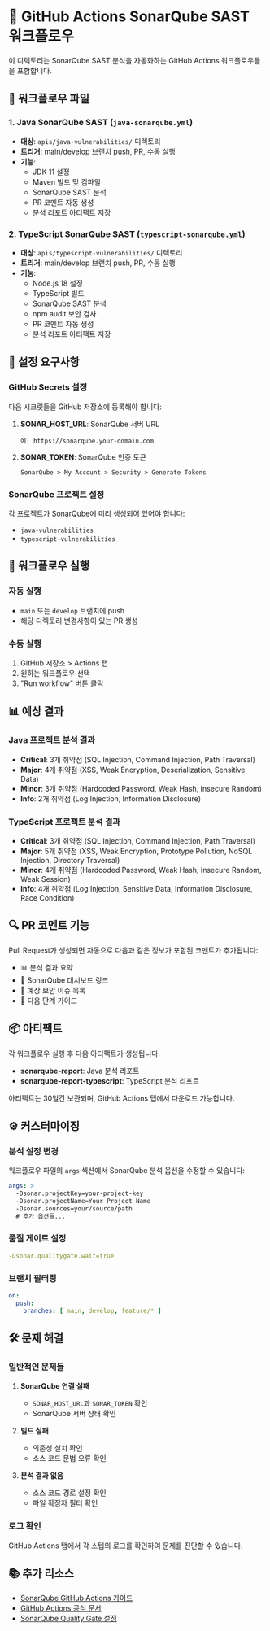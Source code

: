 # 🔄 GitHub Actions SonarQube SAST 워크플로우

이 디렉토리는 SonarQube SAST 분석을 자동화하는 GitHub Actions 워크플로우들을 포함합니다.

## 📁 워크플로우 파일

### 1. **Java SonarQube SAST** (`java-sonarqube.yml`)
- **대상**: `apis/java-vulnerabilities/` 디렉토리
- **트리거**: main/develop 브랜치 push, PR, 수동 실행
- **기능**:
  - JDK 11 설정
  - Maven 빌드 및 컴파일
  - SonarQube SAST 분석
  - PR 코멘트 자동 생성
  - 분석 리포트 아티팩트 저장

### 2. **TypeScript SonarQube SAST** (`typescript-sonarqube.yml`)
- **대상**: `apis/typescript-vulnerabilities/` 디렉토리
- **트리거**: main/develop 브랜치 push, PR, 수동 실행
- **기능**:
  - Node.js 18 설정
  - TypeScript 빌드
  - SonarQube SAST 분석
  - npm audit 보안 검사
  - PR 코멘트 자동 생성
  - 분석 리포트 아티팩트 저장

## 🔧 설정 요구사항

### **GitHub Secrets 설정**
다음 시크릿들을 GitHub 저장소에 등록해야 합니다:

1. **SONAR_HOST_URL**: SonarQube 서버 URL
   ```
   예: https://sonarqube.your-domain.com
   ```

2. **SONAR_TOKEN**: SonarQube 인증 토큰
   ```
   SonarQube > My Account > Security > Generate Tokens
   ```

### **SonarQube 프로젝트 설정**
각 프로젝트가 SonarQube에 미리 생성되어 있어야 합니다:
- `java-vulnerabilities`
- `typescript-vulnerabilities`

## 🚀 워크플로우 실행

### **자동 실행**
- `main` 또는 `develop` 브랜치에 push
- 해당 디렉토리 변경사항이 있는 PR 생성

### **수동 실행**
1. GitHub 저장소 > Actions 탭
2. 원하는 워크플로우 선택
3. "Run workflow" 버튼 클릭

## 📊 예상 결과

### **Java 프로젝트 분석 결과**
- **Critical**: 3개 취약점 (SQL Injection, Command Injection, Path Traversal)
- **Major**: 4개 취약점 (XSS, Weak Encryption, Deserialization, Sensitive Data)
- **Minor**: 3개 취약점 (Hardcoded Password, Weak Hash, Insecure Random)
- **Info**: 2개 취약점 (Log Injection, Information Disclosure)

### **TypeScript 프로젝트 분석 결과**
- **Critical**: 3개 취약점 (SQL Injection, Command Injection, Path Traversal)
- **Major**: 5개 취약점 (XSS, Weak Encryption, Prototype Pollution, NoSQL Injection, Directory Traversal)
- **Minor**: 4개 취약점 (Hardcoded Password, Weak Hash, Insecure Random, Weak Session)
- **Info**: 4개 취약점 (Log Injection, Sensitive Data, Information Disclosure, Race Condition)

## 🔍 PR 코멘트 기능

Pull Request가 생성되면 자동으로 다음과 같은 정보가 포함된 코멘트가 추가됩니다:

- 📊 분석 결과 요약
- 🔗 SonarQube 대시보드 링크
- 🚨 예상 보안 이슈 목록
- 📝 다음 단계 가이드

## 📦 아티팩트

각 워크플로우 실행 후 다음 아티팩트가 생성됩니다:
- **sonarqube-report**: Java 분석 리포트
- **sonarqube-report-typescript**: TypeScript 분석 리포트

아티팩트는 30일간 보관되며, GitHub Actions 탭에서 다운로드 가능합니다.

## ⚙️ 커스터마이징

### **분석 설정 변경**
워크플로우 파일의 `args` 섹션에서 SonarQube 분석 옵션을 수정할 수 있습니다:

```yaml
args: >
  -Dsonar.projectKey=your-project-key
  -Dsonar.projectName=Your Project Name
  -Dsonar.sources=your/source/path
  # 추가 옵션들...
```

### **품질 게이트 설정**
```yaml
-Dsonar.qualitygate.wait=true
```

### **브랜치 필터링**
```yaml
on:
  push:
    branches: [ main, develop, feature/* ]
```

## 🛠️ 문제 해결

### **일반적인 문제들**

1. **SonarQube 연결 실패**
   - `SONAR_HOST_URL`과 `SONAR_TOKEN` 확인
   - SonarQube 서버 상태 확인

2. **빌드 실패**
   - 의존성 설치 확인
   - 소스 코드 문법 오류 확인

3. **분석 결과 없음**
   - 소스 코드 경로 설정 확인
   - 파일 확장자 필터 확인

### **로그 확인**
GitHub Actions 탭에서 각 스텝의 로그를 확인하여 문제를 진단할 수 있습니다.

## 📚 추가 리소스

- [SonarQube GitHub Actions 가이드](https://docs.sonarqube.org/latest/analysis/github-integration/)
- [GitHub Actions 공식 문서](https://docs.github.com/en/actions)
- [SonarQube Quality Gate 설정](https://docs.sonarqube.org/latest/user-guide/quality-gates/) 